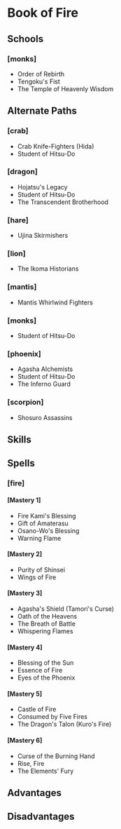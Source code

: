 
Book of Fire
============

Schools
-------
### [monks]
* Order of Rebirth
* Tengoku's Fist
* The Temple of Heavenly Wisdom

Alternate Paths
---------------
### [crab]
* Crab Knife-Fighters (Hida)
* Student of Hitsu-Do
### [dragon]
* Hojatsu's Legacy
* Student of Hitsu-Do
* The Transcendent Brotherhood
### [hare]
* Ujina Skirmishers
### [lion]
* The Ikoma Historians
### [mantis]
* Mantis Whirlwind Fighters
### [monks]
* Student of Hitsu-Do
### [phoenix]
* Agasha Alchemists
* Student of Hitsu-Do
* The Inferno Guard
### [scorpion]
* Shosuro Assassins

Skills
------

Spells
------
### [fire]
#### [Mastery 1]
* Fire Kami's Blessing
* Gift of Amaterasu
* Osano-Wo's Blessing
* Warning Flame
#### [Mastery 2]
* Purity of Shinsei 
* Wings of Fire
#### [Mastery 3]
* Agasha's Shield (Tamori's Curse)
* Oath of the Heavens
* The Breath of Battle
* Whispering Flames
#### [Mastery 4]
* Blessing of the Sun
* Essence of Fire
* Eyes of the Phoenix
#### [Mastery 5]
* Castle of Fire
* Consumed by Five Fires
* The Dragon's Talon (Kuro's Fire)
#### [Mastery 6]
* Curse of the Burning Hand
* Rise, Fire
* The Elements' Fury

Advantages
----------

Disadvantages
-------------
